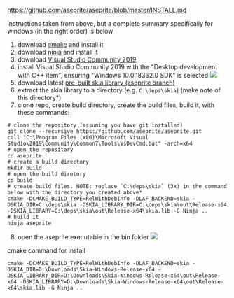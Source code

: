 https://github.com/aseprite/aseprite/blob/master/INSTALL.md

instructions taken from above, but a complete summary specifically for windows (in the right order) is below

1. download [cmake](https://cmake.org/) and install it
2. download [ninja](https://ninja-build.org/) and install it
3. download [Visual Studio Community 2019](https://visualstudio.microsoft.com/downloads/)
4. install Visual Studio Community 2019 with the "Desktop development with C++ item", ensuring "Windows 10.0.18362.0 SDK" is selected
![](https://i.imgur.com/lnW0x5L.png)
5. download latest [pre-built skia library (aseprite branch)](https://github.com/aseprite/skia/releases)
6. extract the skia library to a directory (e.g. `C:\deps\skia`) (make note of this directory*)
7. clone repo, create build directory, create the build files, build it, with these commands:
  ```
  # clone the repository (assuming you have git installed)
  git clone --recursive https://github.com/aseprite/aseprite.git
  call "C:\Program Files (x86)\Microsoft Visual Studio\2019\Community\Common7\Tools\VsDevCmd.bat" -arch=x64
  # open the repository
  cd aseprite
  # create a build directory
  mkdir build
  # open the build diretory
  cd build
  # create build files. NOTE: replace `C:\deps\skia` (3x) in the command below with the directory you created above*
  cmake -DCMAKE_BUILD_TYPE=RelWithDebInfo -DLAF_BACKEND=skia -DSKIA_DIR=C:\deps\skia -DSKIA_LIBRARY_DIR=C:\deps\skia\out\Release-x64 -DSKIA_LIBRARY=C:\deps\skia\out\Release-x64\skia.lib -G Ninja ..
  # build it
  ninja aseprite
  ```
8. open the aseprite executable in the bin folder
![](https://i.imgur.com/WhR8IIP.png)


cmake command for install
```
cmake -DCMAKE_BUILD_TYPE=RelWithDebInfo -DLAF_BACKEND=skia -DSKIA_DIR=D:\Downloads\Skia-Windows-Release-x64 -DSKIA_LIBRARY_DIR=D:\Downloads\Skia-Windows-Release-x64\out\Release-x64 -DSKIA_LIBRARY=D:\Downloads\Skia-Windows-Release-x64\out\Release-x64\skia.lib -G Ninja ..
```
